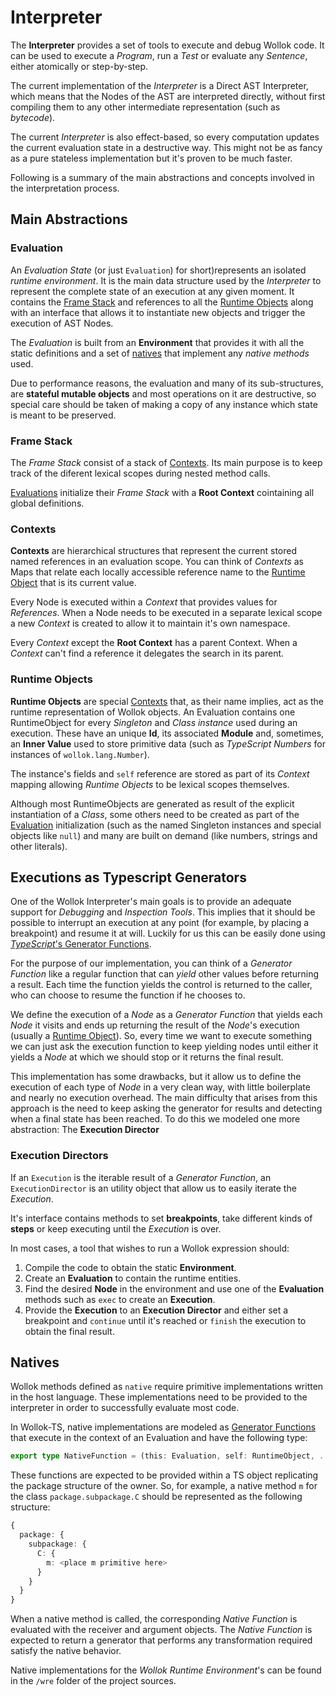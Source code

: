 # Interpreter

The **Interpreter** provides a set of tools to execute and debug Wollok code. It can be used to execute a *Program*, run a *Test* or evaluate any *Sentence*, either atomically or step-by-step.

The current implementation of the *Interpreter* is a Direct AST Interpreter, which means that the Nodes of the AST are interpreted directly, without first compiling them to any other intermediate representation (such as *bytecode*).

The current *Interpreter* is also effect-based, so every computation updates the current evaluation state in a destructive way. This might not be as fancy as a pure stateless implementation but it's proven to be much faster.

Following is a summary of the main abstractions and concepts involved in the interpretation process.

## Main Abstractions

### Evaluation

An *Evaluation State* (or just `Evaluation`) for short)represents an isolated *runtime environment*. It is the main data structure used by the *Interpreter* to represent the complete state of an execution at any given moment. It contains the [Frame Stack](#Frame-Stack) and references to all the [Runtime Objects](#Runtime-Objects) along with an interface that allows it to instantiate new objects and trigger the execution of AST Nodes.

The *Evaluation* is built from an **Environment** that provides it with all the static definitions and a set of [natives](#Native-Functions) that implement any *native methods* used.

Due to performance reasons, the evaluation and many of its sub-structures, are **stateful mutable objects** and most operations on it are destructive, so special care should be taken of making a copy of any instance which state is meant to be preserved.

### Frame Stack
The *Frame Stack* consist of a stack of [Contexts](#Contexts). Its main purpose is to keep track of the diferent lexical scopes during nested method calls.

[Evaluations](#Evaluation) initialize their *Frame Stack* with a **Root Context** cointaining all global definitions.

### Contexts
**Contexts** are hierarchical structures that represent the current stored named references in an evaluation scope. You can think of *Contexts* as Maps that relate each locally accessible reference name to the [Runtime Object](#Runtime-Objects) that is its current value.

Every Node is executed within a *Context* that provides values for *References*. When a Node needs to be executed in a separate lexical scope a new *Context* is created to allow it to maintain it's own namespace.

Every *Context* except the **Root Context** has a parent Context. When a *Context* can't find a reference it delegates the search in its parent.

### Runtime Objects

**Runtime Objects** are special [Contexts](#Contexts) that, as their name implies, act as the runtime representation of Wollok objects. An Evaluation contains one RuntimeObject for every *Singleton* and *Class instance* used during an execution. These have an unique **Id**, its associated **Module** and, sometimes, an **Inner Value** used to store primitive data (such as *TypeScript Numbers* for instances of `wollok.lang.Number`).

The instance's fields and `self` reference are stored as part of its *Context* mapping allowing *Runtime Objects* to be lexical scopes themselves.

Although most RuntimeObjects are generated as result of the explicit instantiation of a *Class*, some others need to be created as part of the [Evaluation](#Evaluation) initialization (such as the named Singleton instances and special objects like `null`) and many are built on demand (like numbers, strings and other literals).


## Executions as Typescript Generators

One of the Wollok Interpreter's main goals is to provide an adequate support for *Debugging* and *Inspection Tools*. This implies that it should be possible to interrupt an execution at any point (for example, by placing a breakpoint) and resume it at will. Luckily for us this can be easily done using [*TypeScript*'s Generator Functions](https://developer.mozilla.org/en-US/docs/Web/JavaScript/Reference/Statements/function*).

For the purpose of our implementation, you can think of a *Generator Function* like a regular function that can *yield* other values before returning a result. Each time the function yields the control is returned to the caller, who can choose to resume the function if he chooses to.

We define the execution of a *Node* as a *Generator Function* that yields each *Node* it visits and ends up returning the result of the *Node*'s execution (usually a [Runtime Object](#Runtime-Objects)). So, every time we want to execute something we can just ask the execution function to keep yielding nodes until either it yields a *Node* at which we should stop or it returns the final result. 

This implementation has some drawbacks, but it allow us to define the execution of each type of *Node* in a very clean way, with little boilerplate and nearly no execution overhead. The main difficulty that arises from this approach is the need to keep asking the generator for results and detecting when a final state has been reached. To do this we modeled one more abstraction: The **Execution Director**

### Execution Directors
If an `Execution` is the iterable result of a *Generator Function*, an `ExecutionDirector` is an utility object that allow us to easily iterate the *Execution*.

It's interface contains methods to set **breakpoints**, take different kinds of **steps** or keep executing until the *Execution* is over.

In most cases, a tool that wishes to run a Wollok expression should:

  1. Compile the code to obtain the static **Environment**.
  2. Create an **Evaluation** to contain the runtime entities.
  3. Find the desired **Node** in the environment and use one of the **Evaluation** methods such as `exec` to create an **Execution**.
  4. Provide the **Execution** to an **Execution Director** and either set a breakpoint and `continue` until it's reached or `finish` the execution to obtain the final result. 


## Natives
Wollok methods defined as `native` require primitive implementations written in the host language. These implementations need to be provided to the interpreter in order to successfully evaluate most code.

In Wollok-TS, native implementations are modeled as [Generator Functions](#Execution-Directors) that execute in the context of an Evaluation and have the following type:

```ts
export type NativeFunction = (this: Evaluation, self: RuntimeObject, ...args: RuntimeObject[]) => Execution<RuntimeValue>
```

These functions are expected to be provided within a TS object replicating the package structure of the owner. So, for example, a native method `m` for the class `package.subpackage.C` should be represented as the following structure:

```ts
{
  package: {
    subpackage: {
      C: {
        m: <place m primitive here>
      }
    }
  }
}
```

When a native method is called, the corresponding *Native Function* is evaluated with the receiver and argument objects. The *Native Function* is expected to return a generator that performs any transformation required satisfy the native behavior.

Native implementations for the *Wollok Runtime Environment*'s can be found in the `/wre` folder of the project sources.
